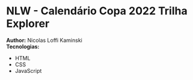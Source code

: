 <h1>NLW - Calendário Copa 2022 Trilha Explorer</h1>

<span><b>Author:</b> Nicolas Loffi Kaminski</span>
<br>
<span><b>Tecnologias:</b></span> 

<ul>
  <li>
    HTML
  </li>

  <li>
    CSS
  </li>

  <li>
    JavaScript
  </li>
</ul>